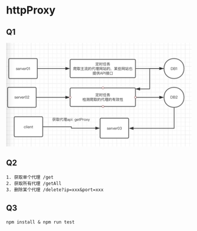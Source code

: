# httpProxy

## Q1
   ![server](https://github.com/leiwei1991/httpProxy/blob/master/server.jpg)

## Q2

    1. 获取单个代理 /get 
    2. 获取所有代理 /getAll
    3. 删除某个代理 /delete?ip=xxx&port=xxx

## Q3

    npm install & npm run test

    
